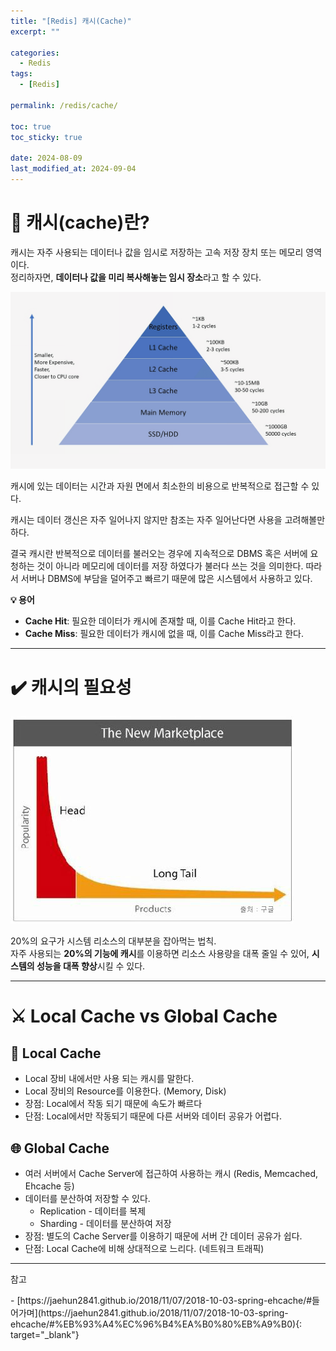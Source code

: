 ```yaml
---
title: "[Redis] 캐시(Cache)"
excerpt: ""

categories:
  - Redis
tags:
  - [Redis]

permalink: /redis/cache/

toc: true
toc_sticky: true

date: 2024-08-09
last_modified_at: 2024-09-04
---
```

# 🔎 캐시(cache)란?
캐시는 자주 사용되는 데이터나 값을 임시로 저장하는 고속 저장 장치 또는 메모리 영역이다.    
정리하자면, **데이터나 값을 미리 복사해놓는 임시 장소**라고 할 수 있다.

![캐시 계층 구조](/assets/images/posts_img/redis/cache/graph.png)

캐시에 있는 데이터는 시간과 자원 면에서 최소한의 비용으로 반복적으로 접근할 수 있다.

캐시는 데이터 갱신은 자주 일어나지 않지만 참조는 자주 일어난다면 사용을 고려해볼만 하다.

결국 캐시란 반복적으로 데이터를 불러오는 경우에 지속적으로 DBMS 혹은 서버에 요청하는 것이 아니라 메모리에 데이터를 저장 하였다가 불러다 쓰는 것을 의미한다. 따라서 서버나 DBMS에 부담을 덜어주고 빠르기 때문에 많은 시스템에서 사용하고 있다. 

<b>💡 용어</b>  
- **Cache Hit**: 필요한 데이터가 캐시에 존재할 때, 이를 Cache Hit라고 한다.  
- **Cache Miss**: 필요한 데이터가 캐시에 없을 때, 이를 Cache Miss라고 한다.

---

# ✔️ 캐시의 필요성
![long-tail](/assets/images/posts_img/redis/cache/long-tail.jpeg)

20%의 요구가 시스템 리소스의 대부분을 잡아먹는 법칙.  
자주 사용되는 **20%의 기능에 캐시**를 이용하면 리소스 사용량을 대폭 줄일 수 있어, **시스템의 성능을 대폭 향상**시킬 수 있다.

---

# ⚔️ Local Cache vs Global Cache
## 💾 Local Cache
- Local 장비 내에서만 사용 되는 캐시를 말한다.
- Local 장비의 Resource를 이용한다. (Memory, Disk)
- 장점: Local에서 작동 되기 때문에 속도가 빠르다
- 단점: Local에서만 작동되기 때문에 다른 서버와 데이터 공유가 어렵다.

## 🌐 Global Cache
- 여러 서버에서 Cache Server에 접근하여 사용하는 캐시 (Redis, Memcached, Ehcache 등)
- 데이터를 분산하여 저장할 수 있다.
  - Replication - 데이터를 복제
  - Sharding - 데이터를 분산하여 저장
- 장점: 별도의 Cache Server를 이용하기 때문에 서버 간 데이터 공유가 쉽다.
- 단점: Local Cache에 비해 상대적으로 느리다. (네트워크 트래픽)

---

<p class="ref">참고</p>
- [https://jaehun2841.github.io/2018/11/07/2018-10-03-spring-ehcache/#들어가며](https://jaehun2841.github.io/2018/11/07/2018-10-03-spring-ehcache/#%EB%93%A4%EC%96%B4%EA%B0%80%EB%A9%B0){: target="_blank"}

